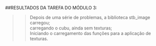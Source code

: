 ##RESULTADOS DA TAREFA DO MÓDULO 3:
>>Depois de uma série de problemas, a biblioteca stb_image carregou;<br>
>>carregando o cubu, ainda sem texturas;<br>
>>Iniciando o carregamento das funções para a aplicação de texturas.<br>

